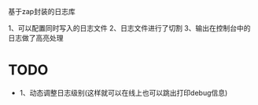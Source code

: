 基于zap封装的日志库

1、可以配置同时写入的日志文件
2、日志文件进行了切割
3、输出在控制台中的日志做了高亮处理

# TODO

- 1、动态调整日志级别(这样就可以在线上也可以跳出打印debug信息)